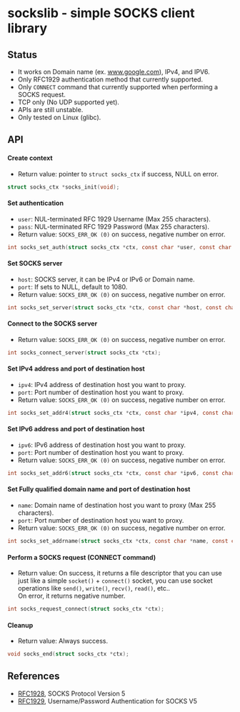 # sockslib - simple SOCKS client library

## Status

- It works on Domain name (ex. www.google.com), IPv4, and IPV6.
- Only RFC1929 authentication method that currently supported.
- Only `CONNECT` command that currently supported when performing a SOCKS request.
- TCP only (No UDP supported yet).
- APIs are still unstable.
- Only tested on Linux (glibc).

## API

#### Create context
- Return value: pointer to `struct socks_ctx` if success, NULL on error.
```c
struct socks_ctx *socks_init(void);
```

#### Set authentication
- `user`:  NUL-terminated RFC 1929 Username (Max 255 characters).
- `pass`:  NUL-terminated RFC 1929 Password (Max 255 characters).
- Return value: `SOCKS_ERR_OK (0)` on success, negative number on error.
```c
int socks_set_auth(struct socks_ctx *ctx, const char *user, const char *pass);
```

#### Set SOCKS server
- `host`:  SOCKS server, it can be IPv4 or IPv6 or Domain name.
- `port`:  If sets to NULL, default to 1080.
- Return value: `SOCKS_ERR_OK (0)` on success, negative number on error.
```c
int socks_set_server(struct socks_ctx *ctx, const char *host, const char *port);
```

#### Connect to the SOCKS server
- Return value: `SOCKS_ERR_OK (0)` on success, negative number on error.
```c
int socks_connect_server(struct socks_ctx *ctx);
```

#### Set IPv4 address and port of destination host
- `ipv4`:  IPv4 address of destination host you want to proxy.
- `port`:  Port number of destination host you want to proxy.
- Return value: `SOCKS_ERR_OK (0)` on success, negative number on error.
```c
int socks_set_addr4(struct socks_ctx *ctx, const char *ipv4, const char *port);
```

#### Set IPv6 address and port of destination host
- `ipv6`:  IPv6 address of destination host you want to proxy.
- `port`:  Port number of destination host you want to proxy.
- Return value: `SOCKS_ERR_OK (0)` on success, negative number on error.
```c
int socks_set_addr6(struct socks_ctx *ctx, const char *ipv6, const char *port);
```

#### Set Fully qualified domain name and port of destination host
- `name`:  Domain name of destination host you want to proxy (Max 255 characters).
- `port`:  Port number of destination host you want to proxy.
- Return value: `SOCKS_ERR_OK (0)` on success, negative number on error.
```c
int socks_set_addrname(struct socks_ctx *ctx, const char *name, const char *port);
```

#### Perform a SOCKS request (CONNECT command)
- Return value: On success, it returns a file descriptor that you can use
  just like a simple `socket()` + `connect()` socket, you can use socket operations
  like `send()`, `write()`, `recv()`, `read()`, etc..<br/>
  On error, it returns negative number.
```c
int socks_request_connect(struct socks_ctx *ctx);
```

#### Cleanup
- Return value: Always success.
```c
void socks_end(struct socks_ctx *ctx);
```


## References
- [RFC1928](https://datatracker.ietf.org/doc/html/rfc1928),  SOCKS Protocol Version 5
- [RFC1929](https://datatracker.ietf.org/doc/html/rfc1929),  Username/Password Authentication for SOCKS V5
